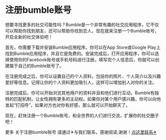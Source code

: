 # 注册bumble账号

想要寻找更多的社交可能性吗？Bumble是一个非常有趣的社交应用程序，它不仅可以帮助你找到朋友，还可以帮助你找到恋人。现在就来注册一个Bumble账号，开启全新的社交体验吧！

首先，你需要下载并安装Bumble应用程序。你可以在App Store或Google Play上找到Bumble应用程序，并且它是免费的。安装完成后，打开应用程序，你可以选择使用你的Facebook账号或手机号码进行注册。填写完个人信息后，你就可以创建属于自己的Bumble账号了。

在注册完成之后，你可以设置自己的个人资料，包括你的照片、个人简介以及兴趣爱好等信息。记得让你的个人资料更加吸引人，这样可以增加别人对你的关注。

注册完成后，你可以开始浏览其他用户的资料并且和他们进行互动。Bumble有独特的匹配机制，让女性拥有更多的主动权。如果你对某个用户感兴趣，你可以向他发起“打招呼”，如果对方也对你有好感，那么就可以开始聊天了。

现在，赶快注册一个Bumble账号，和全世界的人们进行交流，扩展你的社交圈子吧！

更多 关于注册bumble账号 请通过✈与我们联系，感谢阅读,谢谢！[点这里联系✈](https://c.k02.cc)